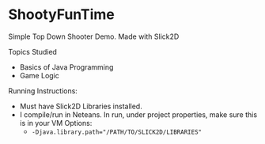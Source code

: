 ShootyFunTime
=============

Simple Top Down Shooter Demo.  Made with Slick2D


Topics Studied 
* Basics of Java Programming
* Game Logic

Running Instructions:
* Must have Slick2D Libraries installed. 
* I compile/run in Neteans. In run, under project properties, make sure this is in your VM Options:
    - `-Djava.library.path="/PATH/TO/SLICK2D/LIBRARIES"`


